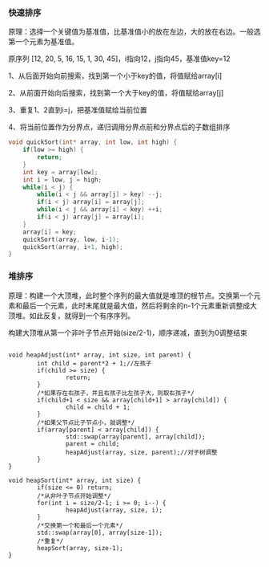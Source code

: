 ### 快速排序

原理：选择一个关键值为基准值，比基准值小的放在左边，大的放在右边。一般选第一个元素为基准值。

原序列 [12, 20, 5, 16, 15, 1, 30, 45]，i指向12，j指向45，基准值key=12

1、从后面开始向前搜索，找到第一个小于key的值，将值赋给array[i]

2、从前面开始向后搜索，找到第一个大于key的值，将值赋给array[j]

3、重复1、2直到i=j，把基准值赋给当前位置

4、将当前位置作为分界点，递归调用分界点前和分界点后的子数组排序

```c
void quickSort(int* array, int low, int high) {
	if(low >= high) {
		return;
	}
	int key = array[low];
	int i = low, j = high;
	while(i < j) {
		while(i < j && array[j] > key) --j;
		if(i < j) array[i] = array[j];
		while(i < j && array[i] < key) ++i;
		if(i < j) array[j] = array[i];
	}
	array[i] = key;
	quickSort(array, low, i-1);
	quickSort(array, i+1, high);
}
```



### 堆排序

原理：构建一个大顶堆，此时整个序列的最大值就是堆顶的根节点。交换第一个元素和最后一个元素，此时末尾就是最大值，然后将剩余的n-1个元素重新调整成大顶堆。如此反复，就得到一个有序序列。

构建大顶堆从第一个非叶子节点开始(size/2-1)，顺序递减，直到为0调整结束

```

void heapAdjust(int* array, int size, int parent) {
        int child = parent*2 + 1;//左孩子
        if(child >= size) {
                return;
        }
        /*如果存在右孩子，并且右孩子比左孩子大，则取右孩子*/
        if(child+1 < size && array[child+1] > array[child]) {
                child = child + 1;
        }
        /*如果父节点比子节点小，就调整*/
        if(array[parent] < array[child]) {
                std::swap(array[parent], array[child]);
                parent = child;
                heapAdjust(array, size, parent);//对子树调整
        }
}

void heapSort(int* array, int size) {
        if(size <= 0) return;
        /*从非叶子节点开始调整*/
        for(int i = size/2-1; i >= 0; i--) {
                heapAdjust(array, size, i);
        }
        /*交换第一个和最后一个元素*/
        std::swap(array[0], array[size-1]);
        /*重复*/
        heapSort(array, size-1);
}

```















